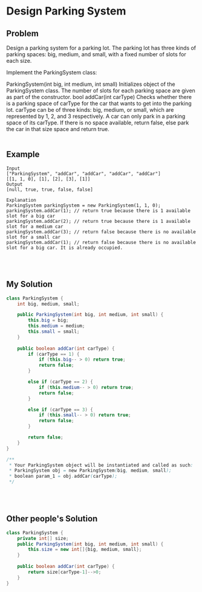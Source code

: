 # Design Parking System

## Problem
Design a parking system for a parking lot. The parking lot has three kinds of parking spaces: big, medium, and small, with a fixed number of slots for each size.

Implement the ParkingSystem class:

ParkingSystem(int big, int medium, int small) Initializes object of the ParkingSystem class. The number of slots for each parking space are given as part of the constructor.
bool addCar(int carType) Checks whether there is a parking space of carType for the car that wants to get into the parking lot. carType can be of three kinds: big, medium, or small, which are represented by 1, 2, and 3 respectively. A car can only park in a parking space of its carType. If there is no space available, return false, else park the car in that size space and return true.
<br><br>

## Example
```
Input
["ParkingSystem", "addCar", "addCar", "addCar", "addCar"]
[[1, 1, 0], [1], [2], [3], [1]]
Output
[null, true, true, false, false]

Explanation
ParkingSystem parkingSystem = new ParkingSystem(1, 1, 0);
parkingSystem.addCar(1); // return true because there is 1 available slot for a big car
parkingSystem.addCar(2); // return true because there is 1 available slot for a medium car
parkingSystem.addCar(3); // return false because there is no available slot for a small car
parkingSystem.addCar(1); // return false because there is no available slot for a big car. It is already occupied.
```
<br><br>

## My Solution
```java
class ParkingSystem {
    int big, medium, small;

    public ParkingSystem(int big, int medium, int small) {
        this.big = big;
        this.medium = medium;
        this.small = small;
    }
    
    public boolean addCar(int carType) {
        if (carType == 1) {
            if (this.big-- > 0) return true;
            return false;
        }

        else if (carType == 2) {
            if (this.medium-- > 0) return true;
            return false;
        }

        else if (carType == 3) {
            if (this.small-- > 0) return true;
            return false;
        }

        return false;
    }
}

/**
 * Your ParkingSystem object will be instantiated and called as such:
 * ParkingSystem obj = new ParkingSystem(big, medium, small);
 * boolean param_1 = obj.addCar(carType);
 */
```
<br><br>

## Other people's Solution
```java
class ParkingSystem {
    private int[] size;
    public ParkingSystem(int big, int medium, int small) {
        this.size = new int[]{big, medium, small};
    }
    
    public boolean addCar(int carType) {
        return size[carType-1]-->0;
    }
}
```